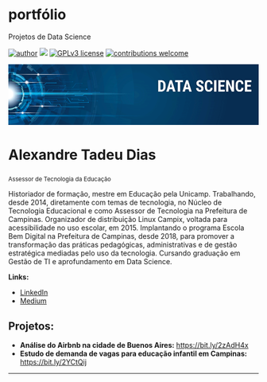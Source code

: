 # portfólio
Projetos de Data Science

[![author](https://img.shields.io/badge/author-domtadeo-red.svg)](www.linkedin.com/in/alexandre-tadeu-dias) [![](https://img.shields.io/badge/python-3.7+-blue.svg)](https://www.python.org/downloads/release/python-365/) [![GPLv3 license](https://img.shields.io/badge/License-GPLv3-blue.svg)](http://perso.crans.org/besson/LICENSE.html) [![contributions welcome](https://img.shields.io/badge/contributions-welcome-brightgreen.svg?style=flat)](https://github.com/carlosfab/data_science/issues)

<p align="center">
  <img src="banner.png" >
</p>

# Alexandre Tadeu Dias
<sub>Assessor de Tecnologia da Educação</sub>

Historiador de formação, mestre em Educação pela Unicamp. Trabalhando, desde 2014, diretamente com temas de tecnologia, no Núcleo de Tecnologia Educacional e como Assessor de Tecnologia na Prefeitura de Campinas.
Organizador de distribuição Linux Campix, voltada para acessibilidade no uso escolar, em 2015.
Implantando o programa Escola Bem Digital na Prefeitura de Campinas, desde 2018, para promover a transformação das práticas pedagógicas, administrativas e de gestão estratégica mediadas pelo uso da tecnologia.
Cursando graduação em Gestão de TI e aprofundamento em Data Science.

**Links:**
* [LinkedIn](www.linkedin.com/in/alexandre-tadeu-dias)
* [Medium](https://www.medium.com)


## Projetos:
* **Análise do Airbnb na cidade de Buenos Aires:** https://bit.ly/2zAdH4x
* **Estudo de demanda de vagas para educação infantil em Campinas:** https://bit.ly/2YCtQij

---
